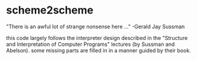 # scheme2scheme

"There is an awful lot of strange nonsense here ..." -Gerald Jay Sussman

this code largely follows the interpreter design described in the "Structure and Interpretation of Computer Programs" lectures (by Sussman and Abelson).  some missing parts are filled in in a manner guided by their book.
